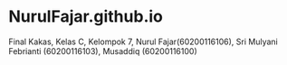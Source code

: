 # NurulFajar.github.io
Final Kakas, Kelas C, Kelompok 7, Nurul Fajar(60200116106), Sri Mulyani Febrianti (60200116103), Musaddiq (60200116100)
